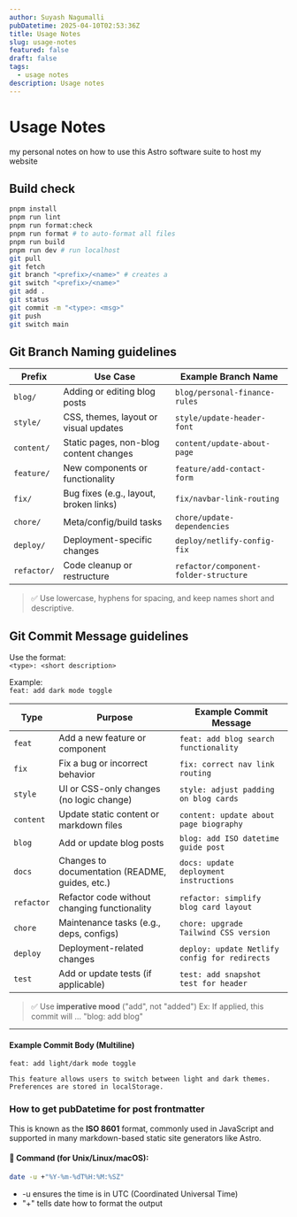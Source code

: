 ```yaml
---
author: Suyash Nagumalli
pubDatetime: 2025-04-10T02:53:36Z
title: Usage Notes
slug: usage-notes
featured: false
draft: false
tags:
  - usage notes
description: Usage notes
---
```


# Usage Notes

my personal notes on how to use this Astro software suite to host my website

## Build check

```bash
pnpm install
pnpm run lint
pnpm run format:check
pnpm run format # to auto-format all files
pnpm run build
pnpm run dev # run localhost
git pull
git fetch
git branch "<prefix>/<name>" # creates a
git switch "<prefix>/<name>"
git add .
git status
git commit -m "<type>: <msg>"
git push
git switch main
```

## Git Branch Naming guidelines

| Prefix      | Use Case                               | Example Branch Name                   |
| ----------- | -------------------------------------- | ------------------------------------- |
| `blog/`     | Adding or editing blog posts           | `blog/personal-finance-rules`         |
| `style/`    | CSS, themes, layout or visual updates  | `style/update-header-font`            |
| `content/`  | Static pages, non-blog content changes | `content/update-about-page`           |
| `feature/`  | New components or functionality        | `feature/add-contact-form`            |
| `fix/`      | Bug fixes (e.g., layout, broken links) | `fix/navbar-link-routing`             |
| `chore/`    | Meta/config/build tasks                | `chore/update-dependencies`           |
| `deploy/`   | Deployment-specific changes            | `deploy/netlify-config-fix`           |
| `refactor/` | Code cleanup or restructure            | `refactor/component-folder-structure` |

> ✅ Use lowercase, hyphens for spacing, and keep names short and descriptive.

## Git Commit Message guidelines

Use the format:  
`<type>: <short description>`

Example:  
`feat: add dark mode toggle`

| Type       | Purpose                                         | Example Commit Message                        |
| ---------- | ----------------------------------------------- | --------------------------------------------- |
| `feat`     | Add a new feature or component                  | `feat: add blog search functionality`         |
| `fix`      | Fix a bug or incorrect behavior                 | `fix: correct nav link routing`               |
| `style`    | UI or CSS-only changes (no logic change)        | `style: adjust padding on blog cards`         |
| `content`  | Update static content or markdown files         | `content: update about page biography`        |
| `blog`     | Add or update blog posts                        | `blog: add ISO datetime guide post`           |
| `docs`     | Changes to documentation (README, guides, etc.) | `docs: update deployment instructions`        |
| `refactor` | Refactor code without changing functionality    | `refactor: simplify blog card layout`         |
| `chore`    | Maintenance tasks (e.g., deps, configs)         | `chore: upgrade Tailwind CSS version`         |
| `deploy`   | Deployment-related changes                      | `deploy: update Netlify config for redirects` |
| `test`     | Add or update tests (if applicable)             | `test: add snapshot test for header`          |

> ✅ Use **imperative mood** ("add", not "added") Ex: If applied, this commit will ... "blog: add blog"

---

#### Example Commit Body (Multiline)

```text
feat: add light/dark mode toggle

This feature allows users to switch between light and dark themes.
Preferences are stored in localStorage.
```

### How to get pubDatetime for post frontmatter

This is known as the **ISO 8601** format, commonly used in JavaScript and supported in many markdown-based static site generators like Astro.

#### 🔧 Command (for Unix/Linux/macOS):

```bash
date -u +"%Y-%m-%dT%H:%M:%SZ"
```

- -u ensures the time is in UTC (Coordinated Universal Time)
- "+" tells date how to format the output

###
